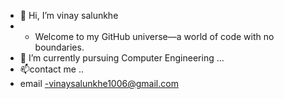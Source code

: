 - 👋 Hi, I’m vinay salunkhe
- - Welcome to my GitHub universe—a world of code with no boundaries.
- 🌱 I’m currently pursuing Computer Engineering ...
- 📫contact me ..
- email -vinaysalunkhe1006@gmail.com

<!---
vinaysalunkhe/vinaysalunkhe is a ✨ special ✨ repository because its `README.md` (this file) appears on your GitHub profile.
You can click the Preview link to take a look at your changes.
--->
